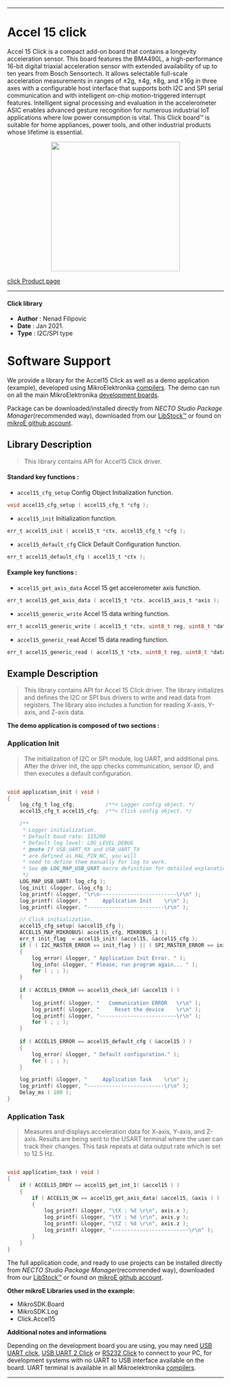 
---
# Accel 15 click

Accel 15 Click is a compact add-on board that contains a longevity acceleration sensor. This board features the BMA490L, a high-performance 16-bit digital triaxial acceleration sensor with extended availability of up to ten years from Bosch Sensortech. It allows selectable full-scale acceleration measurements in ranges of ±2g, ±4g, ±8g, and ±16g in three axes with a configurable host interface that supports both I2C and SPI serial communication and with intelligent on-chip motion-triggered interrupt features. Intelligent signal processing and evaluation in the accelerometer ASIC enables advanced gesture recognition for numerous industrial IoT applications where low power consumption is vital. This Click board™ is suitable for home appliances, power tools, and other industrial products whose lifetime is essential.

<p align="center">
  <img src="https://download.mikroe.com/images/click_for_ide/accel15_click.png" height=300px>
</p>

[click Product page](https://www.mikroe.com/accel-15-click)

---


#### Click library

- **Author**        : Nenad Filipovic
- **Date**          : Jan 2021.
- **Type**          : I2C/SPI type


# Software Support

We provide a library for the Accel15 Click
as well as a demo application (example), developed using MikroElektronika
[compilers](https://www.mikroe.com/necto-studio).
The demo can run on all the main MikroElektronika [development boards](https://www.mikroe.com/development-boards).

Package can be downloaded/installed directly from *NECTO Studio Package Manager*(recommended way), downloaded from our [LibStock&trade;](https://libstock.mikroe.com) or found on [mikroE github account](https://github.com/MikroElektronika/mikrosdk_click_v2/tree/master/clicks).

## Library Description

> This library contains API for Accel15 Click driver.

#### Standard key functions :

- `accel15_cfg_setup` Config Object Initialization function.
```c
void accel15_cfg_setup ( accel15_cfg_t *cfg );
```

- `accel15_init` Initialization function.
```c
err_t accel15_init ( accel15_t *ctx, accel15_cfg_t *cfg );
```

- `accel15_default_cfg` Click Default Configuration function.
```c
err_t accel15_default_cfg ( accel15_t *ctx );
```

#### Example key functions :

- `accel15_get_axis_data` Accel 15 get accelerometer axis function.
```c
err_t accel15_get_axis_data ( accel15_t *ctx, accel15_axis_t *axis );
```

- `accel15_generic_write` Accel 15 data writing function.
```c
err_t accel15_generic_write ( accel15_t *ctx, uint8_t reg, uint8_t *data_in, uint8_t len );
```

- `accel15_generic_read` Accel 15 data reading function.
```c
err_t accel15_generic_read ( accel15_t *ctx, uint8_t reg, uint8_t *data_out, uint8_t len );
```

## Example Description

> This library contains API for Accel 15 Click driver.
> The library initializes and defines the I2C or SPI bus drivers 
> to write and read data from registers. 
> The library also includes a function for reading X-axis, Y-axis, and Z-axis data. 

**The demo application is composed of two sections :**

### Application Init

> The initialization of I2C or SPI module, log UART, and additional pins. 
> After the driver init, the app checks communication, 
> sensor ID, and then executes a default configuration.

```c

void application_init ( void ) 
{
    log_cfg_t log_cfg;          /**< Logger config object. */
    accel15_cfg_t accel15_cfg;  /**< Click config object. */

    /** 
     * Logger initialization.
     * Default baud rate: 115200
     * Default log level: LOG_LEVEL_DEBUG
     * @note If USB_UART_RX and USB_UART_TX 
     * are defined as HAL_PIN_NC, you will 
     * need to define them manually for log to work. 
     * See @b LOG_MAP_USB_UART macro definition for detailed explanation.
     */
    LOG_MAP_USB_UART( log_cfg );
    log_init( &logger, &log_cfg );
    log_printf( &logger, "\r\n-------------------------\r\n" );
    log_printf( &logger, "     Application Init    \r\n" );
    log_printf( &logger, "-------------------------\r\n" );

    // Click initialization.
    accel15_cfg_setup( &accel15_cfg );
    ACCEL15_MAP_MIKROBUS( accel15_cfg, MIKROBUS_1 );
    err_t init_flag  = accel15_init( &accel15, &accel15_cfg );
    if ( ( I2C_MASTER_ERROR == init_flag ) || ( SPI_MASTER_ERROR == init_flag ) ) 
    {
        log_error( &logger, " Application Init Error. " );
        log_info( &logger, " Please, run program again... " );
        for ( ; ; );
    }
    
    if ( ACCEL15_ERROR == accel15_check_id( &accel15 ) ) 
    {
        log_printf( &logger, "   Communication ERROR   \r\n" );
        log_printf( &logger, "     Reset the device    \r\n" );
        log_printf( &logger, "-------------------------\r\n" );
        for ( ; ; );
    }
    
    if ( ACCEL15_ERROR == accel15_default_cfg ( &accel15 ) )
    {
        log_error( &logger, " Default configuration." );
        for ( ; ; );
    }

    log_printf( &logger, "     Application Task    \r\n" );
    log_printf( &logger, "-------------------------\r\n" );
    Delay_ms ( 100 );
}

```

### Application Task

> Measures and displays acceleration data for X-axis, Y-axis, and Z-axis. 
> Results are being sent to the USART terminal where the user can track their changes. 
> This task repeats at data output rate which is set to 12.5 Hz.

```c

void application_task ( void ) 
{
    if ( ACCEL15_DRDY == accel15_get_int_1( &accel15 ) ) 
    {
        if ( ACCEL15_OK == accel15_get_axis_data( &accel15, &axis ) )
        {
            log_printf( &logger, "\tX : %d \r\n", axis.x );
            log_printf( &logger, "\tY : %d \r\n", axis.y );
            log_printf( &logger, "\tZ : %d \r\n", axis.z );
            log_printf( &logger, "-------------------------\r\n" );
        }
    }
}

```

The full application code, and ready to use projects can be installed directly from *NECTO Studio Package Manager*(recommended way), downloaded from our [LibStock&trade;](https://libstock.mikroe.com) or found on [mikroE github account](https://github.com/MikroElektronika/mikrosdk_click_v2/tree/master/clicks).

**Other mikroE Libraries used in the example:**

- MikroSDK.Board
- MikroSDK.Log
- Click.Accel15

**Additional notes and informations**

Depending on the development board you are using, you may need
[USB UART click](https://www.mikroe.com/usb-uart-click),
[USB UART 2 Click](https://www.mikroe.com/usb-uart-2-click) or
[RS232 Click](https://www.mikroe.com/rs232-click) to connect to your PC, for
development systems with no UART to USB interface available on the board. UART
terminal is available in all Mikroelektronika
[compilers](https://shop.mikroe.com/compilers).

---
